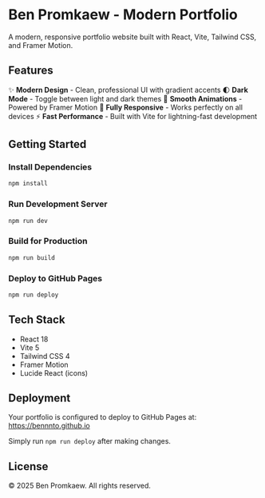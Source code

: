 # Ben Promkaew - Modern Portfolio

A modern, responsive portfolio website built with React, Vite, Tailwind CSS, and Framer Motion.

## Features

✨ **Modern Design** - Clean, professional UI with gradient accents
🌓 **Dark Mode** - Toggle between light and dark themes
🎨 **Smooth Animations** - Powered by Framer Motion
📱 **Fully Responsive** - Works perfectly on all devices
⚡ **Fast Performance** - Built with Vite for lightning-fast development

## Getting Started

### Install Dependencies

```bash
npm install
```

### Run Development Server

```bash
npm run dev
```

### Build for Production

```bash
npm run build
```

### Deploy to GitHub Pages

```bash
npm run deploy
```

## Tech Stack

- React 18
- Vite 5
- Tailwind CSS 4
- Framer Motion
- Lucide React (icons)

## Deployment

Your portfolio is configured to deploy to GitHub Pages at: https://bennnto.github.io

Simply run `npm run deploy` after making changes.

## License

© 2025 Ben Promkaew. All rights reserved.
